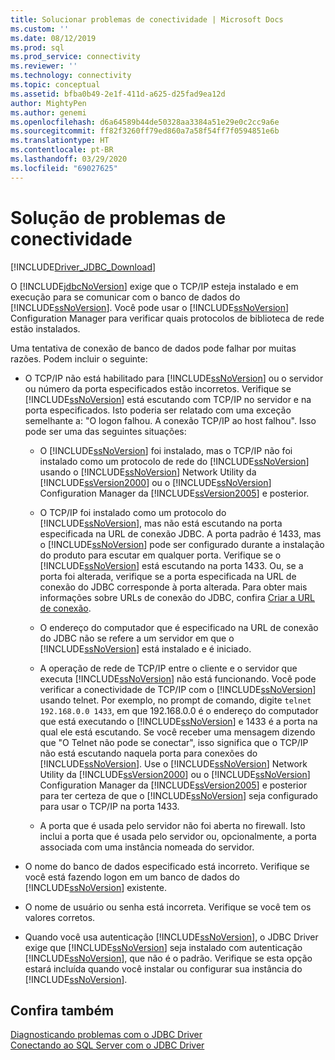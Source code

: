 ```yaml
---
title: Solucionar problemas de conectividade | Microsoft Docs
ms.custom: ''
ms.date: 08/12/2019
ms.prod: sql
ms.prod_service: connectivity
ms.reviewer: ''
ms.technology: connectivity
ms.topic: conceptual
ms.assetid: bfba0b49-2e1f-411d-a625-d25fad9ea12d
author: MightyPen
ms.author: genemi
ms.openlocfilehash: d6a64589b44de50328aa3384a51e29e0c2cc9a6e
ms.sourcegitcommit: ff82f3260ff79ed860a7a58f54ff7f0594851e6b
ms.translationtype: HT
ms.contentlocale: pt-BR
ms.lasthandoff: 03/29/2020
ms.locfileid: "69027625"
---
```

# <a name="troubleshooting-connectivity"></a>Solução de problemas de conectividade
[!INCLUDE[Driver_JDBC_Download](../../includes/driver_jdbc_download.md)]

  O [!INCLUDE[jdbcNoVersion](../../includes/jdbcnoversion_md.md)] exige que o TCP/IP esteja instalado e em execução para se comunicar com o banco de dados do [!INCLUDE[ssNoVersion](../../includes/ssnoversion-md.md)]. Você pode usar o [!INCLUDE[ssNoVersion](../../includes/ssnoversion-md.md)] Configuration Manager para verificar quais protocolos de biblioteca de rede estão instalados.  
  
 Uma tentativa de conexão de banco de dados pode falhar por muitas razões. Podem incluir o seguinte:  
  
-   O TCP/IP não está habilitado para [!INCLUDE[ssNoVersion](../../includes/ssnoversion-md.md)] ou o servidor ou número da porta especificados estão incorretos. Verifique se [!INCLUDE[ssNoVersion](../../includes/ssnoversion-md.md)] está escutando com TCP/IP no servidor e na porta especificados. Isto poderia ser relatado com uma exceção semelhante a: "O logon falhou. A conexão TCP/IP ao host falhou". Isso pode ser uma das seguintes situações:  
  
    -   O [!INCLUDE[ssNoVersion](../../includes/ssnoversion-md.md)] foi instalado, mas o TCP/IP não foi instalado como um protocolo de rede do [!INCLUDE[ssNoVersion](../../includes/ssnoversion-md.md)] usando o [!INCLUDE[ssNoVersion](../../includes/ssnoversion-md.md)] Network Utility da [!INCLUDE[ssVersion2000](../../includes/ssversion2000-md.md)] ou o [!INCLUDE[ssNoVersion](../../includes/ssnoversion-md.md)] Configuration Manager da [!INCLUDE[ssVersion2005](../../includes/ssversion2005-md.md)] e posterior.  
  
    -   O TCP/IP foi instalado como um protocolo do [!INCLUDE[ssNoVersion](../../includes/ssnoversion-md.md)], mas não está escutando na porta especificada na URL de conexão JDBC. A porta padrão é 1433, mas o [!INCLUDE[ssNoVersion](../../includes/ssnoversion-md.md)] pode ser configurado durante a instalação do produto para escutar em qualquer porta. Verifique se o [!INCLUDE[ssNoVersion](../../includes/ssnoversion-md.md)] está escutando na porta 1433. Ou, se a porta foi alterada, verifique se a porta especificada na URL de conexão do JDBC corresponde à porta alterada. Para obter mais informações sobre URLs de conexão do JDBC, confira [Criar a URL de conexão](../../connect/jdbc/building-the-connection-url.md).  
  
    -   O endereço do computador que é especificado na URL de conexão do JDBC não se refere a um servidor em que o [!INCLUDE[ssNoVersion](../../includes/ssnoversion-md.md)] está instalado e é iniciado.  
  
    -   A operação de rede de TCP/IP entre o cliente e o servidor que executa [!INCLUDE[ssNoVersion](../../includes/ssnoversion-md.md)] não está funcionando. Você pode verificar a conectividade de TCP/IP com o [!INCLUDE[ssNoVersion](../../includes/ssnoversion-md.md)] usando telnet. Por exemplo, no prompt de comando, digite `telnet 192.168.0.0 1433`, em que 192.168.0.0 é o endereço do computador que está executando o [!INCLUDE[ssNoVersion](../../includes/ssnoversion-md.md)] e 1433 é a porta na qual ele está escutando. Se você receber uma mensagem dizendo que "O Telnet não pode se conectar", isso significa que o TCP/IP não está escutando naquela porta para conexões do [!INCLUDE[ssNoVersion](../../includes/ssnoversion-md.md)]. Use o [!INCLUDE[ssNoVersion](../../includes/ssnoversion-md.md)] Network Utility da [!INCLUDE[ssVersion2000](../../includes/ssversion2000-md.md)] ou o [!INCLUDE[ssNoVersion](../../includes/ssnoversion-md.md)] Configuration Manager da [!INCLUDE[ssVersion2005](../../includes/ssversion2005-md.md)] e posterior para ter certeza de que o [!INCLUDE[ssNoVersion](../../includes/ssnoversion-md.md)] seja configurado para usar o TCP/IP na porta 1433.  
  
    -   A porta que é usada pelo servidor não foi aberta no firewall. Isto inclui a porta que é usada pelo servidor ou, opcionalmente, a porta associada com uma instância nomeada do servidor.  
  
-   O nome do banco de dados especificado está incorreto. Verifique se você está fazendo logon em um banco de dados do [!INCLUDE[ssNoVersion](../../includes/ssnoversion-md.md)] existente.  
  
-   O nome de usuário ou senha está incorreta. Verifique se você tem os valores corretos.  
  
-   Quando você usa autenticação [!INCLUDE[ssNoVersion](../../includes/ssnoversion-md.md)], o JDBC Driver exige que [!INCLUDE[ssNoVersion](../../includes/ssnoversion-md.md)] seja instalado com autenticação [!INCLUDE[ssNoVersion](../../includes/ssnoversion-md.md)], que não é o padrão. Verifique se esta opção estará incluída quando você instalar ou configurar sua instância do [!INCLUDE[ssNoVersion](../../includes/ssnoversion-md.md)].  
  
## <a name="see-also"></a>Confira também  
 [Diagnosticando problemas com o JDBC Driver](../../connect/jdbc/diagnosing-problems-with-the-jdbc-driver.md)   
 [Conectando ao SQL Server com o JDBC Driver](../../connect/jdbc/connecting-to-sql-server-with-the-jdbc-driver.md)  
  
  
